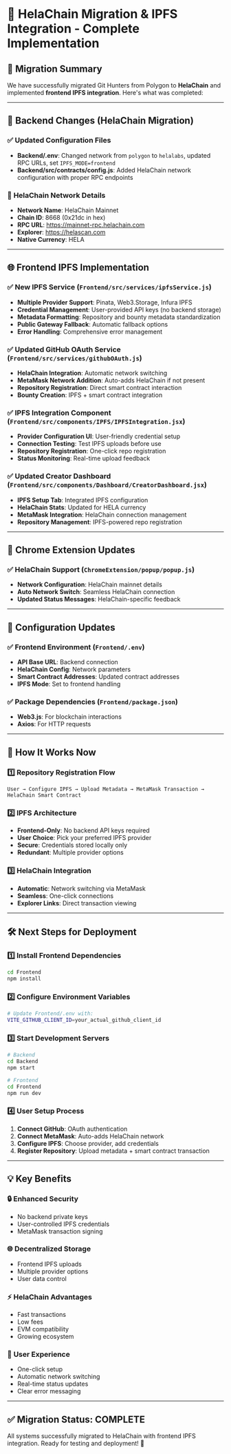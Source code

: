 # 🌟 HelaChain Migration & IPFS Integration - Complete Implementation

## 🎯 **Migration Summary**

We have successfully migrated Git Hunters from Polygon to **HelaChain** and implemented **frontend IPFS integration**. Here's what was completed:

---

## 🔧 **Backend Changes (HelaChain Migration)**

### ✅ **Updated Configuration Files**
- **Backend/.env**: Changed network from `polygon` to `helalabs`, updated RPC URLs, set `IPFS_MODE=frontend`
- **Backend/src/contracts/config.js**: Added HelaChain network configuration with proper RPC endpoints

### 📡 **HelaChain Network Details**
- **Network Name**: HelaChain Mainnet
- **Chain ID**: 8668 (0x21dc in hex)
- **RPC URL**: https://mainnet-rpc.helachain.com
- **Explorer**: https://helascan.com
- **Native Currency**: HELA

---

## 🌐 **Frontend IPFS Implementation**

### ✅ **New IPFS Service** (`Frontend/src/services/ipfsService.js`)
- **Multiple Provider Support**: Pinata, Web3.Storage, Infura IPFS
- **Credential Management**: User-provided API keys (no backend storage)
- **Metadata Formatting**: Repository and bounty metadata standardization
- **Public Gateway Fallback**: Automatic fallback options
- **Error Handling**: Comprehensive error management

### ✅ **Updated GitHub OAuth Service** (`Frontend/src/services/githubOAuth.js`)
- **HelaChain Integration**: Automatic network switching
- **MetaMask Network Addition**: Auto-adds HelaChain if not present
- **Repository Registration**: Direct smart contract interaction
- **Bounty Creation**: IPFS + smart contract integration

### ✅ **IPFS Integration Component** (`Frontend/src/components/IPFS/IPFSIntegration.jsx`)
- **Provider Configuration UI**: User-friendly credential setup
- **Connection Testing**: Test IPFS uploads before use
- **Repository Registration**: One-click repo registration
- **Status Monitoring**: Real-time upload feedback

### ✅ **Updated Creator Dashboard** (`Frontend/src/components/Dashboard/CreatorDashboard.jsx`)
- **IPFS Setup Tab**: Integrated IPFS configuration
- **HelaChain Stats**: Updated for HELA currency
- **MetaMask Integration**: HelaChain connection management
- **Repository Management**: IPFS-powered repo registration

---

## 🎯 **Chrome Extension Updates**

### ✅ **HelaChain Support** (`ChromeExtension/popup/popup.js`)
- **Network Configuration**: HelaChain mainnet details
- **Auto Network Switch**: Seamless HelaChain connection
- **Updated Status Messages**: HelaChain-specific feedback

---

## 🔄 **Configuration Updates**

### ✅ **Frontend Environment** (`Frontend/.env`)
- **API Base URL**: Backend connection
- **HelaChain Config**: Network parameters
- **Smart Contract Addresses**: Updated contract addresses
- **IPFS Mode**: Set to frontend handling

### ✅ **Package Dependencies** (`Frontend/package.json`)
- **Web3.js**: For blockchain interactions
- **Axios**: For HTTP requests

---

## 🚀 **How It Works Now**

### 1️⃣ **Repository Registration Flow**
```
User → Configure IPFS → Upload Metadata → MetaMask Transaction → HelaChain Smart Contract
```

### 2️⃣ **IPFS Architecture**
- **Frontend-Only**: No backend API keys required
- **User Choice**: Pick your preferred IPFS provider
- **Secure**: Credentials stored locally only
- **Redundant**: Multiple provider options

### 3️⃣ **HelaChain Integration**
- **Automatic**: Network switching via MetaMask
- **Seamless**: One-click connections
- **Explorer Links**: Direct transaction viewing

---

## 🛠 **Next Steps for Deployment**

### 1️⃣ **Install Frontend Dependencies**
```bash
cd Frontend
npm install
```

### 2️⃣ **Configure Environment Variables**
```bash
# Update Frontend/.env with:
VITE_GITHUB_CLIENT_ID=your_actual_github_client_id
```

### 3️⃣ **Start Development Servers**
```bash
# Backend
cd Backend
npm start

# Frontend  
cd Frontend
npm run dev
```

### 4️⃣ **User Setup Process**
1. **Connect GitHub**: OAuth authentication
2. **Connect MetaMask**: Auto-adds HelaChain network
3. **Configure IPFS**: Choose provider, add credentials
4. **Register Repository**: Upload metadata + smart contract transaction

---

## 💡 **Key Benefits**

### 🔒 **Enhanced Security**
- No backend private keys
- User-controlled IPFS credentials
- MetaMask transaction signing

### 🌐 **Decentralized Storage**
- Frontend IPFS uploads
- Multiple provider options
- User data control

### ⚡ **HelaChain Advantages**
- Fast transactions
- Low fees
- EVM compatibility
- Growing ecosystem

### 🎯 **User Experience**
- One-click setup
- Automatic network switching
- Real-time status updates
- Clear error messaging

---

## ✅ **Migration Status: COMPLETE**

All systems successfully migrated to HelaChain with frontend IPFS integration. Ready for testing and deployment! 🎉
